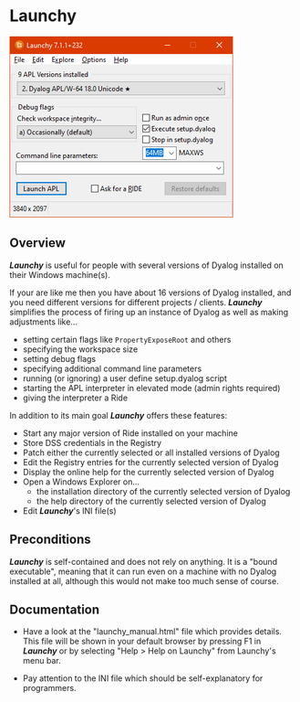 # Launchy

![Launchy](https://github.com/aplteam/Launchy/blob/main/Launchy.png?raw=true)

## Overview

**_Launchy_** is useful for people with several versions of Dyalog installed on their Windows machine(s). 

If your are like me then you have about 16 versions of Dyalog installed, and you need different versions for different projects / clients. **_Launchy_** simplifies the process of firing up an instance of Dyalog as well as making adjustments like...

* setting certain flags like `PropertyExposeRoot` and others
* specifying the workspace size
* setting debug flags
* specifying additional command line parameters
* running (or ignoring) a user define setup.dyalog script
* starting the APL interpreter in elevated mode (admin rights required)
* giving the interpreter a Ride

In addition to its main goal **_Launchy_** offers these features:

* Start any major version of Ride installed on your machine
* Store DSS credentials in the Registry
* Patch either the currently selected or all installed versions of Dyalog
* Edit the Registry entries for the currently selected version of Dyalog
* Display the online help for the currently selected version of Dyalog
* Open a Windows Explorer on...
  * the installation directory of the currently selected version of Dyalog
  * the help directory of the currently selected version of Dyalog
* Edit **_Launchy_**'s INI file(s)


## Preconditions

**_Launchy_** is self-contained and does not rely on anything. It is a "bound executable", meaning that it can run even on a machine with no Dyalog installed at all, although this would not make too much sense of course.


## Documentation

* Have a look at the "launchy_manual.html" file which provides details. This file will be shown in your default browser by pressing F1 in **_Launchy_** or by selecting "Help > Help on Launchy" from Launchy's menu bar.

* Pay attention to the INI file which should be self-explanatory for programmers.
